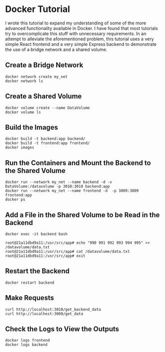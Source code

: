 # Docker Tutorial

I wrote this tutorial to expand my understanding of some of the more advanced functionality available in Docker. I have found that most tutorials try to overcomplicate this stuff with unnecessary requirements. In an attempt to alleviate the aforementioned problem, this tutorial uses a very simple React frontend and a very simple Express backend to demonstrate the use of a bridge network and a shared volume.

## Create a Bridge Network
```
docker network create my_net
docker network ls
```

## Create a Shared Volume
```
docker volume create --name DataVolume
docker volume ls
```

## Build the Images
```
docker build -t backend:app backend/
docker build -t frontend:app frontend/
docker images
```

## Run the Containers and Mount the Backend to the Shared Volume
```
docker run --network my_net --name backend -d -v DataVolume:/datavolume -p 3010:3010 backend:app
docker run --network my_net --name frontend -d  -p 3009:3009 frontend:app
docker ps
```

## Add a File in the Shared Volume to be Read in the Backend
```
docker exec -it backend bash 
```
```
root@21a11dbd9a11:/usr/src/app# echo "990 991 992 993 994 995" >> /datavolume/data.txt
root@21a11dbd9a11:/usr/src/app# cat /datavolume/data.txt
root@21a11dbd9a11:/usr/src/app# exit
```

## Restart the Backend
```
docker restart backend
```

## Make Requests
```
curl http://localhost:3010/get_backend_data
curl http://localhost:3009/get_data
```

## Check the Logs to View the Outputs
```
docker logs frontend
docker logs backend
```
